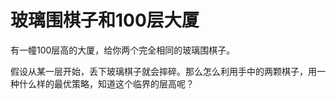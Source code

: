 # 玻璃围棋子和100层大厦

有一幢100层高的大厦，给你两个完全相同的玻璃围棋子。  

假设从某一层开始，丢下玻璃棋子就会摔碎。那么怎么利用手中的两颗棋子，用一种什么样的最优策略，知道这个临界的层高呢？  




